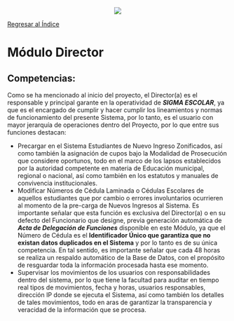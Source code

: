 <center>
   <a href="http:/cbitzaraza.com.ve/"><img src="https://i.pinimg.com/474x/aa/7a/1c/aa7a1ccaf2bfbca53eb46f9c3f8d8388.jpg" /></a>
</center>

[Regresar al Índice](README.md)

# Módulo Director


## Competencias:
Como se ha mencionado al inicio del proyecto, el Director(a) es el responsable y principal garante en la operatividad de 
 ***SIGMA ESCOLAR***, ya que es el encargado de cumplir y hacer cumplir los lineamientos y normas de funcionamiento del presente Sistema, por lo tanto, es el usuario con mayor jerarquía de operaciones dentro del Proyecto, por lo que entre sus funciones destacan:

* Precargar en el Sistema Estudiantes de Nuevo Ingreso Zonificados, así como también la asignación de cupos bajo la Modalidad de Prosecución que considere oportunos, todo en el marco de los lapsos establecidos por la autoridad competente en materia de Educación municipal, regional o nacional, así como también en los estatutos y manuales de convivencia institucionales.
* Modificar Números de Cédula Laminada o Cédulas Escolares de aquellos estudiantes que por cambio o errores involuntarios ocurrieren al momento de la pre-carga de Nuevos Ingresos al Sistema. Es importante señalar que esta función es exclusiva del Director(a) o en su defecto del Funcionario que designe, previa generación automática de ***Acta de Delegación de Funciones*** disponible en este Módulo, ya que el Número de Cédula es el **Identificador Único que garantiza que no existan datos duplicados en el Sistema** y por lo tanto es de su única competencia. En tal sentido, es importante señalar que cada 48 horas se realiza un respaldo automático de la Base de Datos, con el propósito de resguardar toda la información procesada hasta ese momento. 
* Supervisar los movimientos de los usuarios con responsabilidades dentro del sistema, por lo que tiene la facultad para auditar en tiempo real tipos de movimientos, fecha y horas, usuarios responsables, dirección IP donde se ejecuta el Sistema, así como también los detalles de tales movimientos, todo en aras de garantizar la transparencia y veracidad de la información que se procesa.
